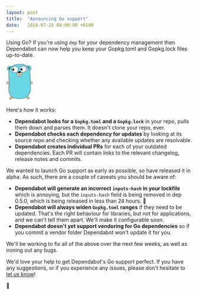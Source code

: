```yaml
---
layout: post
title:  "Announcing Go support"
date:   2018-07-25 08:00:00 +0100
---
```


Using Go? If you're using `dep` for your dependency management then Dependabot
can now help you keep your Gopkg.toml and Gopkg.lock files up-to-date.

<p class="image-medium">
  <img src="/images/blog/go-gopher.svg" alt="Go" height="100px" />
</p>

Here's how it works:
- **Dependabot looks for a `Gopkg.toml` and a `Gopkg.lock`** in your repo, pulls
  them down and parses them. It doesn't clone your repo, ever.
- **Dependabot checks each dependency for updates** by looking at its source
  repo and checking whether any available updates are resolvable.
- **Dependabot creates individual PRs** for each of your outdated dependencies.
  Each PR will contain links to the relevant changelog, release notes and
  commits.

We wanted to launch Go support as early as possible, so have released it
in alpha. As such, there are a couple of caveats you should be aware of:
- **Dependabot will generate an incorrect `inputs-hash` in your lockfile** which
  is annoying, but the `inputs-hash` field is being removed in dep 0.5.0, which
  is being released in less than 24 hours. 🎉
- **Dependabot will always widen `Gopkg.toml` ranges** if they need to be
  updated. That's the right behaviour for libraries, but not for applications,
  and we can't tell them apart. We'll make it configurable soon.
- **Dependabot doesn't yet support vendoring for Go dependencies** so if you
  commit a vendor folder Dependabot won't update it for you.

We'll be working to fix all of the above over the next few weeks, as well as
ironing out any bugs.

We'd love your help to get Dependabot's Go support perfect. If you have any
suggestions, or if you experience any issues, please don't hesitate to
[let us know][feedback-link]!

🤖

[feedback-link]: https://github.com/dependabot/feedback
